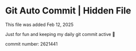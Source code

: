 # Git Auto Commit | Hidden File

This file was added Feb 12, 2025

Just for fun and keeping my daily git commit active 🤪

commit number: 2621441
